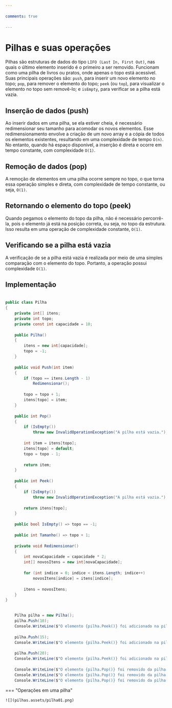 ```yaml
---

comments: true

---
```


# **Pilhas e suas operações**

Pilhas são estruturas de dados do tipo `LIFO (Last In, First Out)`, nas quais o último elemento inserido é o primeiro a ser removido. Funcionam como uma pilha de livros ou pratos, onde apenas o topo está acessível. Suas principais operações são: `push`, para inserir um novo elemento no topo; `pop`, para remover o elemento do topo; `peek` (ou `top`), para visualizar o elemento no topo sem removê-lo; e `isEmpty`, para verificar se a pilha está vazia.

## **Inserção de dados (push)**

Ao inserir dados em uma pilha, se ela estiver cheia, é necessário redimensionar seu tamanho para acomodar os novos elementos. Esse redimensionamento envolve a criação de um novo array e a cópia de todos os elementos existentes, resultando em uma complexidade de tempo `O(n)`. No entanto, quando há espaço disponível, a inserção é direta e ocorre em tempo constante, com complexidade `O(1)`.

## **Remoção de dados (pop)**

A remoção de elementos em uma pilha ocorre sempre no topo, o que torna essa operação simples e direta, com complexidade de tempo constante, ou seja, `O(1)`.

## **Retornando o elemento do topo (peek)**

Quando pegamos o elemento do topo da pilha, não é necessário percorrê-la, pois o elemento já está na posição correta, ou seja, no topo da estrutura. Isso resulta em uma operação de complexidade constante, `O(1)`.

## **Verificando se a pilha está vazia**

A verificação de se a pilha está vazia é realizada por meio de uma simples comparação com o elemento do topo. Portanto, a operação possui complexidade `O(1)`.

## **Implementação**

```csharp

public class Pilha
{
    private int[] itens;
    private int topo;
    private const int capacidade = 10;

    public Pilha()
    {
        itens = new int[capacidade];
        topo = -1;
    }

    public void Push(int item)
    {
        if (topo == itens.Length - 1)
            Redimensionar();

        topo = topo + 1;
        itens[topo] = item;
    }

    public int Pop()
    {
        if (IsEmpty())
            throw new InvalidOperationException("A pilha está vazia.");

        int item = itens[topo];
        itens[topo] = default;
        topo = topo - 1;

        return item;
    }

    public int Peek()
    {
        if (IsEmpty())
            throw new InvalidOperationException("A pilha está vazia.");

        return itens[topo];
    }

    public bool IsEmpty() => topo == -1;

    public int Tamanho() => topo + 1;

    private void Redimensionar()
    {
        int novaCapacidade = capacidade * 2;
        int[] novosItens = new int[novaCapacidade];

        for (int indice = 0; indice < itens.Length; indice++)
            novosItens[indice] = itens[indice];

        itens = novosItens;
    }
}

```

```csharp

    Pilha pilha = new Pilha();
    pilha.Push(10);
    Console.WriteLine($"O elemento {pilha.Peek()} foi adicionado na pilha.");

    pilha.Push(15);
    Console.WriteLine($"O elemento {pilha.Peek()} foi adicionado na pilha.");

    pilha.Push(20);
    Console.WriteLine($"O elemento {pilha.Peek()} foi adicionado na pilha.");
    
    Console.WriteLine($"O elemento {pilha.Pop()} foi removido da pilha.");
    Console.WriteLine($"O elemento {pilha.Pop()} foi removido da pilha.");
    Console.WriteLine($"O elemento {pilha.Pop()} foi removido da pilha.");

```

=== "Operações em uma pilha"

    ![](pilhas.assets/pilha01.png)
